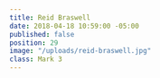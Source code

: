 ```yaml
---
title: Reid Braswell
date: 2018-04-18 10:59:00 -05:00
published: false
position: 29
image: "/uploads/reid-braswell.jpg"
class: Mark 3
---
```


